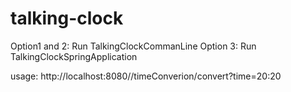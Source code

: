 # talking-clock

Option1 and 2:  Run TalkingClockCommanLine 
Option 3: Run TalkingClockSpringApplication 

usage: http://localhost:8080//timeConverion/convert?time=20:20


